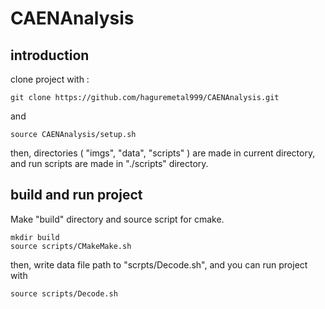 # CAENAnalysis

## introduction
clone project with :
```
git clone https://github.com/haguremetal999/CAENAnalysis.git
```
and 
```
source CAENAnalysis/setup.sh
```
then, directories ( "imgs", "data", "scripts" ) are made in current directory, and run scripts are made in "./scripts" directory.

## build and run project
Make "build" directory and source script for cmake.
```
mkdir build
source scripts/CMakeMake.sh
```
then, write data file path to "scrpts/Decode.sh", and you can run project with 
```
source scripts/Decode.sh
```
